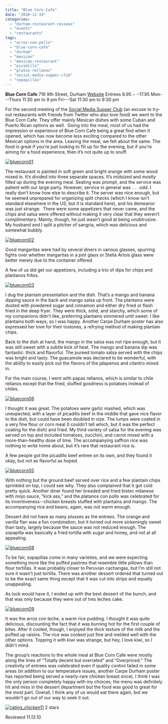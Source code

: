 ```yaml
---
title: "Blue Corn Cafe"
date: "2010-11-19"
categories:
  - "durham-restaurant-reviews"
  - "events"
  - "restaurants"
tags:
  - "arroz-con-pollo"
  - "blue-corn-cafe"
  - "durham"
  - "mexican"
  - "mexican-restaurant"
  - "picadillo"
  - "platos-rellanos"
  - "social-media-supper-club"
  - "sopapillas"
---
```


**Blue Corn Cafe** 716 9th Street, Durham [Website](http://www.bluecorn-tosca.com/bc_home.asp) Entrees $8.95--$17.95 Mon---Thurs 11:30 am to 9 pm Fri---Sat 11:30 am to 9:30 pm

For the second meeting of the [Social Media Supper Club](http://smsc.tumblr.com/) (an excuse to try-out restaurants with friends from Twitter who also love food) we went to the Blue Corn Cafe. They offer mainly Mexican dishes with some Cuban and Puerto Rican options as well.  Going into the meal, most of us had the impression or experience of Blue Corn Cafe being a great find when it opened, which has now become less exciting compared to the other Mexican options in the area. Leaving the meal, we felt about the same. The food is great if you’re just looking to fill up for the evening, but if you’re aiming for a food experience, then it’s not quite up to snuff.

[![](http://s3.amazonaws.com/thegourmez-wpmedia/2010/11/bluecorn01.jpg "bluecorn01")](http://s3.amazonaws.com/thegourmez-wpmedia/2010/11/bluecorn01.jpg)

The restaurant is painted in soft green and bright orange with some wood mixed in. It’s divided into three separate spaces. It’s midsized and mostly filled up during the evening meal. Seating was prompt, and the service was patient with our large party. However, service in general was . . . odd. I really don’t know how else to describe it. The server was nice enough, but he seemed unprepared for organizing split checks (which I know isn’t standard elsewhere in the US, but it is standard here), and his demeanor was just strange.  There were some appetizers that never came, and the chips and salsa were offered without making it very clear that they weren’t complimentary. Mainly, though, he just wasn’t good at being unobtrusive. My husband and I split a pitcher of sangria, which was delicious and somewhat bubbly.

[![](http://s3.amazonaws.com/thegourmez-wpmedia/2010/11/bluecorn02.jpg "bluecorn02")](http://s3.amazonaws.com/thegourmez-wpmedia/2010/11/bluecorn02.jpg)

Good margaritas were had by several diners in various glasses, spurring fights over whether margaritas in a pint glass or Stella Artois glass were better merely due to the container offered.

A few of us did get our appetizers, including a trio of dips for chips and plantanos fritos.

[![](http://s3.amazonaws.com/thegourmez-wpmedia/2010/11/bluecorn03.jpg "bluecorn03")](http://s3.amazonaws.com/thegourmez-wpmedia/2010/11/bluecorn03.jpg)

I dug the plantain presentation and the dish. That’s a mango and banana dipping sauce in the back and mango salsa up front. The plantains were dusted with powdered sugar and cinnamon and either dry fried or flash fried in the deep fryer. They were thick, solid, and starchy, which some of my companions didn’t like, preferring plantains simmered until sweet. I like plantains both ways, so I was happy. Another Carpe Durham poster has also expressed her love for their tostones, a refrying method of making plantain chips.

Back to the dish at hand, the mango in the salsa was not ripe enough, but it was still sweet with a subtle kick of heat. The mango and banana dip was fantastic: thick and flavorful. The pureed tomato salsa served with the chips was bright and tasty. The guacamole was declared to be wonderful, with the ability to easily pick out the flavors of the jalapenos and cilantro mixed in.

For the main course, I went with papas rellanos, which is similar to chile rellanos except that the fried, stuffed goodness is potatoes instead of chiles.

[![](http://s3.amazonaws.com/thegourmez-wpmedia/2010/11/bluecorn06.jpg "bluecorn06")](http://s3.amazonaws.com/thegourmez-wpmedia/2010/11/bluecorn06.jpg)

I thought it was great. The potatoes were garlic mashed, which was unexpected, with a layer of picadillo beef in the middle that gave nice flavor to the dish, but could have been doubled in size. The lumps were coated in a very fine flour or corn meal (I couldn’t tell which, but it was the perfect coating for the dish) and fried. My third variety of salsa for the evening was served on top and included tomatoes, zucchini, and carrot mixed with a more-than-healthy dose of lime. The accompanying saffron rice was nothing to write home about, but it’s rare that restaurant rice is.

A few people got the picadillo beef entree on its own, and they found it okay, but not as flavorful as hoped.

[![](http://s3.amazonaws.com/thegourmez-wpmedia/2010/11/bluecorn05.jpg "bluecorn05")](http://s3.amazonaws.com/thegourmez-wpmedia/2010/11/bluecorn05.jpg)

With nothing but the ground beef served over rice and a few plantain chips sprinkled on top, I could see why. They also complained that it got cold pretty quick. Another diner found her breaded and fried bistec milanese with mojo sauce, “kick ass,” and the platanos con pollo was celebrated for its inventiveness--chicken breasts stuffed with plantains and mango. The accompanying rice and beans, again, was not warm enough.

Dessert did not have as many plusses as the entrees. The orange and vanilla flan was a fun combination, but it turned out more sickeningly sweet than tasty, largely because the sauce was not reduced enough. The sopapilla was basically a fried tortilla with sugar and honey, and not at all appealing.

[![](http://s3.amazonaws.com/thegourmez-wpmedia/2010/11/bluecorn08.jpg "bluecorn08")](http://s3.amazonaws.com/thegourmez-wpmedia/2010/11/bluecorn08.jpg)

To be fair, sopapillas come in many varieties, and we were expecting something more like the puffed pastries that resemble little pillows than flour tortillas. It was probably closer to Peruvian cachangas, but I’m still not sure it wasn’t just tortilla. There was another dessert ordered that turned out to be the exact same thing except that it was cut into strips and equally unappealing.

As luck would have it, I ended up with the best dessert of the bunch, and that was only because they were out of tres leches cake.

[![](http://s3.amazonaws.com/thegourmez-wpmedia/2010/11/bluecorn09.jpg "bluecorn09")](http://s3.amazonaws.com/thegourmez-wpmedia/2010/11/bluecorn09.jpg)

It was the arroz con leche, a warm rice pudding. I thought it was quite delicious, discounting the fact that it was burning hot for the first couple of bites. After it cooled, though, I enjoyed the thick texture of the milk and the puffed up raisins. The rice was cooked just fine and melded well with the other options. Topping it with kiwi was strange, but hey, I love kiwi, so I didn’t mind.

The group’s reactions to the whole meal at Blue Corn Cafe were mostly along the lines of “Totally decent but overrated” and “Overpriced.” The creativity of entrees was celebrated even if quality control failed in some areas (in addition to our temperature issues, another Carpe Durham poster has reported being served a nearly-rare chicken breast once). I think I was the only person completely happy with my choices; the menu was definitely hit and miss in the dessert department but the food was good to great for the most part. Overall, I think any of us would eat there again, but we wouldn’t go out of our way to seek it out.




<div class="caption">

[![](http://s3.amazonaws.com/thegourmez-wpmedia/2009/02/rating_chicken11.gif "rating_chicken11")](http://s3.amazonaws.com/thegourmez-wpmedia/2009/02/rating_chicken11.gif) 2 stars</div>


_Reviewed 11.13.10._
